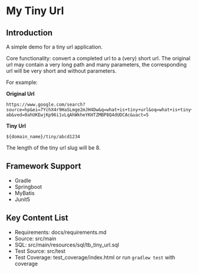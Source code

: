# My Tiny Url

## Introduction

A simple demo for a tiny url application.

Core functionality: convert a completed url to a (very) short url.
The original url may contain a very long path and many parameters, the corresponding url will be very short and without parameters.

For example:

**Original Url**

```
https://www.google.com/search?source=hp&ei=7YchX4r9HaSLmge2mJH4Dw&q=what+is+tiny+url&oq=what+is+tiny+url&gs_lcp=CgZwc3ktYWIQAzIECAAQCjIGCAAQChAeMgYIABAIEB4yBggAEAoQHjoCCAA6BAgAEAw6BAgAEB5QjgxYjSFg8CJoAnAAeAKAAb4DiAH7HJIBCjAuMTMuMi4yLjGYAQCgAQGqAQdnd3Mtd2l6sAEA&sclient=psy-ab&ved=0ahUKEwjKp96i1vLqAhWkheYKHTZMBP8Q4dUDCAc&uact=5
```

**Tiny Url**

```
${domain_name}/tiny/abcd1234
``` 

The length of the tiny url slug will be 8.

## Framework Support

- Gradle
- Springboot
- MyBatis
- Junit5

## Key Content List

- Requirements: docs/requirements.md
- Source: src/main
- SQL: src/main/resources/sql/tb_tiny_url.sql
- Test Source: src/test
- Test Coverage: test_coverage/index.html or run ```gradlew test``` with coverage
